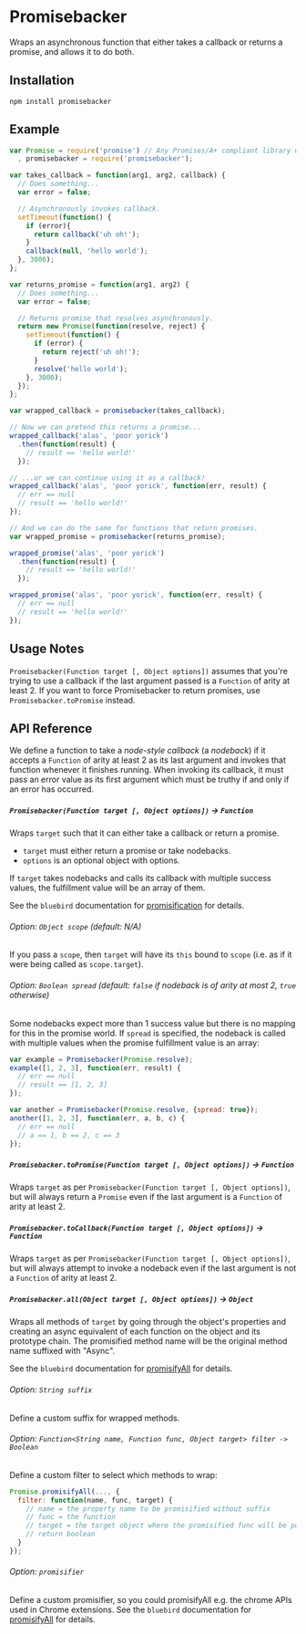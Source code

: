 # Promisebacker
Wraps an asynchronous function that either takes a callback or returns a promise, and allows it to do both.

## Installation
`npm install promisebacker`

## Example
```js
var Promise = require('promise') // Any Promises/A+ compliant library will do.
  , promisebacker = require('promisebacker');

var takes_callback = function(arg1, arg2, callback) {
  // Does something...
  var error = false;

  // Asynchronously invokes callback.
  setTimeout(function() {
    if (error){
      return callback('uh oh!');
    } 
    callback(null, 'hello world');
  }, 3000);
};

var returns_promise = function(arg1, arg2) {
  // Does something...
  var error = false;

  // Returns promise that resolves asynchronously.
  return new Promise(function(resolve, reject) {
    setTimeout(function() {
      if (error) {
        return reject('uh oh!');
      }
      resolve('hello world');
    }, 3000);
  });
};

var wrapped_callback = promisebacker(takes_callback);

// Now we can pretend this returns a promise...
wrapped_callback('alas', 'poor yorick')
  .then(function(result) {
    // result == 'hello world!'
  });

// ...or we can continue using it as a callback!
wrapped_callback('alas', 'poor yorick', function(err, result) {
  // err == null
  // result == 'hello world!'
});

// And we can do the same for functions that return promises.
var wrapped_promise = promisebacker(returns_promise);

wrapped_promise('alas', 'poor yorick')
  .then(function(result) {
    // result == 'hello world!'
  });

wrapped_promise('alas', 'poor yorick', function(err, result) {
  // err == null
  // result == 'hello world!'
});

```

## Usage Notes
`Promisebacker(Function target [, Object options])` assumes that you're trying to use a callback if the last argument passed is a `Function` of arity at least 2. If you want to force Promisebacker to return promises, use `Promisebacker.toPromise` instead.

## API Reference
We define a function to take a _node-style callback_ (a _nodeback_) if it accepts a `Function` of arity at least 2 as its last argument and invokes that function whenever it finishes running. When invoking its callback, it must pass an error value as its first argument which must be truthy if and only if an error has occurred.

##### `Promisebacker(Function target [, Object options])` -> `Function`
Wraps `target` such that it can either take a callback or return a promise.
* `target` must either return a promise or take nodebacks.
* `options` is an optional object with options.

If `target` takes nodebacks and calls its callback with multiple success values, the fulfillment value will be an array of them.

See the `bluebird` documentation for [promisification](https://github.com/petkaantonov/bluebird/blob/master/API.md#promisification) for details.

###### Option: `Object scope` (default: N/A)
If you pass a `scope`, then `target` will have its `this` bound to `scope` (i.e. as if it were being called as `scope.target`).

###### Option: `Boolean spread` (default: `false` if nodeback is of arity at most 2, `true` otherwise)
Some nodebacks expect more than 1 success value but there is no mapping for this in the promise world. If `spread` is specified, the nodeback is called with multiple values when the promise fulfillment value is an array:

```js
var example = Promisebacker(Promise.resolve);
example([1, 2, 3], function(err, result) {
  // err == null
  // result == [1, 2, 3]
});

var another = Promisebacker(Promise.resolve, {spread: true});
another([1, 2, 3], function(err, a, b, c) {
  // err == null
  // a == 1, b == 2, c == 3
});
```

##### `Promisebacker.toPromise(Function target [, Object options])` -> `Function`
Wraps `target` as per `Promisebacker(Function target [, Object options])`, but will always return a `Promise` even if the last argument is a `Function` of arity at least 2.

##### `Promisebacker.toCallback(Function target [, Object options])` -> `Function`
Wraps `target` as per `Promisebacker(Function target [, Object options])`, but will always attempt to invoke a nodeback even if the last argument is not a `Function` of arity at least 2.

##### `Promisebacker.all(Object target [, Object options])` -> `Object`
Wraps all methods of `target` by going through the object's properties and creating an async equivalent of each function on the object and its prototype chain. The promisified method name will be the original method name suffixed with "Async".

See the `bluebird` documentation for [promisifyAll](https://github.com/petkaantonov/bluebird/blob/master/API.md#promisepromisifyallobject-target--object-options---object) for details.

###### Option: `String suffix`
Define a custom suffix for wrapped methods.

###### Option: `Function<String name, Function func, Object target> filter -> Boolean`
Define a custom filter to select which methods to wrap:

```js
Promise.promisifyAll(..., {
  filter: function(name, func, target) {
    // name = the property name to be promisified without suffix
    // func = the function
    // target = the target object where the promisified func will be put with name + suffix
    // return boolean
  }
});
```

###### Option: `promisifier`
Define a custom promisifier, so you could promisifyAll e.g. the chrome APIs used in Chrome extensions. See the `bluebird` documentation for [promisifyAll](https://github.com/petkaantonov/bluebird/blob/master/API.md#promisepromisifyallobject-target--object-options---object) for details.
